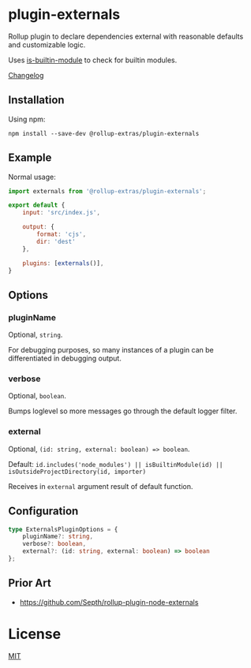 # plugin-externals

Rollup plugin to declare dependencies external with reasonable defaults and customizable logic.

Uses [is-builtin-module](https://www.npmjs.com/package/is-builtin-module) to check for builtin modules.

[Changelog](./CHANGELOG.md)

## Installation

Using npm:
```
npm install --save-dev @rollup-extras/plugin-externals
```

## Example

Normal usage:

```javascript
import externals from '@rollup-extras/plugin-externals';

export default {
	input: 'src/index.js',

    output: {
        format: 'cjs',
        dir: 'dest'
    },

	plugins: [externals()],
}
```

## Options

### pluginName

Optional, `string`.

For debugging purposes, so many instances of a plugin can be differentiated in debugging output.

### verbose

Optional, `boolean`.

Bumps loglevel so more messages go through the default logger filter.

### external

Optional, `(id: string, external: boolean) => boolean`.

Default: `id.includes('node_modules') || isBuiltinModule(id) || isOutsideProjectDirectory(id, importer)`

Receives in `external` argument result of default function.

## Configuration

```typescript
type ExternalsPluginOptions = {
    pluginName?: string,
    verbose?: boolean,
    external?: (id: string, external: boolean) => boolean
};
```

## Prior Art

- https://github.com/Septh/rollup-plugin-node-externals

# License

[MIT](https://github.com/kshutkin/rollup-extras/blob/main/LICENSE)